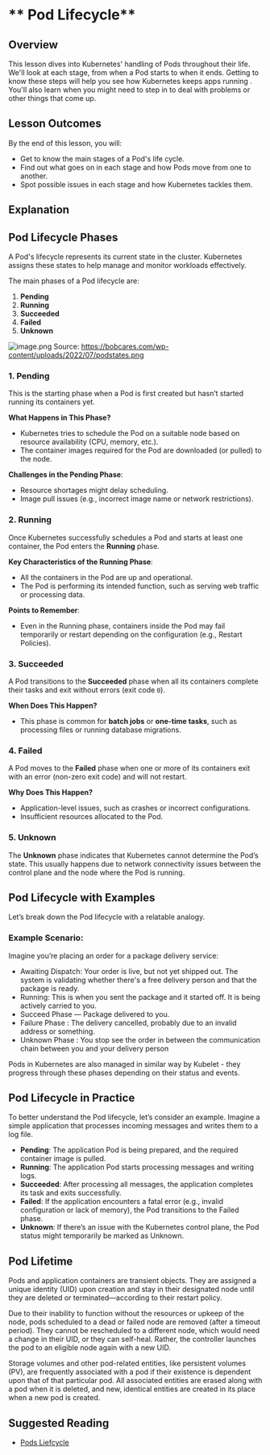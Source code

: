 # ** Pod Lifecycle**

## **Overview**

This lesson dives into Kubernetes' handling of Pods throughout their life. We'll look at each stage, from when a Pod starts to when it ends. Getting to know these steps will help you see how Kubernetes keeps apps running . You'll also learn when you might need to step in to deal with problems or other things that come up.

## **Lesson Outcomes**

By the end of this lesson, you will:

- Get to know the main stages of a Pod's life cycle.
- Find out what goes on in each stage and how Pods move from one to another.
- Spot possible issues in each stage and how Kubernetes tackles them.

## Explanation

## **Pod Lifecycle Phases**

A Pod's lifecycle represents its current state in the cluster. Kubernetes assigns these states to help manage and monitor workloads effectively.

The main phases of a Pod lifecycle are:

1. **Pending**
2. **Running**
3. **Succeeded**
4. **Failed**
5. **Unknown**

![image.png](https://bobcares.com/wp-content/uploads/2022/07/podstates.png)
Source: https://bobcares.com/wp-content/uploads/2022/07/podstates.png

### **1. Pending**

This is the starting phase when a Pod is first created but hasn’t started running its containers yet.

**What Happens in This Phase?**

- Kubernetes tries to schedule the Pod on a suitable node based on resource availability (CPU, memory, etc.).
- The container images required for the Pod are downloaded (or pulled) to the node.

**Challenges in the Pending Phase**:

- Resource shortages might delay scheduling.
- Image pull issues (e.g., incorrect image name or network restrictions).

### **2. Running**

Once Kubernetes successfully schedules a Pod and starts at least one container, the Pod enters the **Running** phase.

**Key Characteristics of the Running Phase**:

- All the containers in the Pod are up and operational.
- The Pod is performing its intended function, such as serving web traffic or processing data.

**Points to Remember**:

- Even in the Running phase, containers inside the Pod may fail temporarily or restart depending on the configuration (e.g., Restart Policies).

### **3. Succeeded**

A Pod transitions to the **Succeeded** phase when all its containers complete their tasks and exit without errors (exit code `0`).

**When Does This Happen?**

- This phase is common for **batch jobs** or **one-time tasks**, such as processing files or running database migrations.

### **4. Failed**

A Pod moves to the **Failed** phase when one or more of its containers exit with an error (non-zero exit code) and will not restart.

**Why Does This Happen?**

- Application-level issues, such as crashes or incorrect configurations.
- Insufficient resources allocated to the Pod.

### **5. Unknown**

The **Unknown** phase indicates that Kubernetes cannot determine the Pod’s state. This usually happens due to network connectivity issues between the control plane and the node where the Pod is running.

## **Pod Lifecycle with Examples**

Let’s break down the Pod lifecycle with a relatable analogy.

### **Example Scenario**:

Imagine you’re placing an order for a package delivery service:

- Awaiting Dispatch: Your order is live, but not yet shipped out. The system is validating whether there's a free delivery person and that the package is ready.
- Running: This is when you sent the package and it started off. It is being actively carried to you.
- Succeed Phase — Package delivered to you.
- Failure Phase : The delivery cancelled, probably due to an invalid address or something.
- Unknown Phase : You stop see the order in between the communication chain between you and your delivery person

Pods in Kubernetes are also managed in similar way by Kubelet - they progress through these phases depending on their status and events. 

## **Pod Lifecycle in Practice**

To better understand the Pod lifecycle, let’s consider an example. Imagine a simple application that processes incoming messages and writes them to a log file.

- **Pending**: The application Pod is being prepared, and the required container image is pulled.
- **Running**: The application Pod starts processing messages and writing logs.
- **Succeeded**: After processing all messages, the application completes its task and exits successfully.
- **Failed**: If the application encounters a fatal error (e.g., invalid configuration or lack of memory), the Pod transitions to the Failed phase.
- **Unknown**: If there’s an issue with the Kubernetes control plane, the Pod status might temporarily be marked as Unknown.


## Pod Lifetime 

Pods and application containers are transient objects. They are assigned a unique identity (UID) upon creation and stay in their designated node until they are deleted or terminated—according to their restart policy. 

Due to their inability to function without the resources or upkeep of the node, pods scheduled to a dead or failed node are removed (after a timeout period). They cannot be rescheduled to a different node, which would need a change in their UID, or they can self-heal. Rather, the controller launches the pod to an eligible node again with a new UID.

Storage volumes and other pod-related entities, like persistent volumes (PV), are frequently associated with a pod if their existence is dependent upon that of that particular pod. All associated entities are erased along with a pod when it is deleted, and new, identical entities are created in its place when a new pod is created.

## Suggested Reading
- [Pods Liefcycle](https://kubernetes.io/docs/concepts/workloads/pods/pod-lifecycle/)
